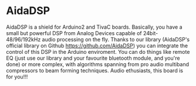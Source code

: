 # AidaDSP

AidaDSP is a shield for Arduino2 and TivaC boards.
Basically, you have a small but powerful DSP from Analog Devices
capable of 24bit-48/96/192kHz audio processing on the fly. 
Thanks to our library (AidaDSP's official library on Github https://github.com/AidaDSP) you can
integrate the control of this DSP in the Arduino enviroment.
You can do things like remote EQ (just use our library and your favourite bluetooth module, and you're done)
or more complex, with algorithms spanning from pro audio multiband compressors to beam forming techniques.
Audio ethusiasts, this board is for you!!!
